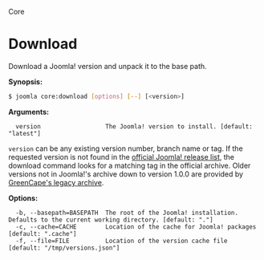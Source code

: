 Core
# Download

Download a Joomla! version and unpack it to the base path.

**Synopsis:**
```bash
$ joomla core:download [options] [--] [<version>]
```

**Arguments:**
```
  version                  The Joomla! version to install. [default: "latest"]
```
`version` can be any existing version number, branch name or tag. If the requested version is not found in the [official Joomla! release list](https://github.com/joomla/joomla-cms/releases), the download command looks for a matching tag in the official archive. Older versions not in Joomla!'s archive down to version 1.0.0 are provided by [GreenCape's legacy archive](https://github.com/GreenCape/joomla-legacy/releases).
 
**Options:**
```
  -b, --basepath=BASEPATH  The root of the Joomla! installation. Defaults to the current working directory. [default: "."]
  -c, --cache=CACHE        Location of the cache for Joomla! packages [default: ".cache"]
  -f, --file=FILE          Location of the version cache file [default: "/tmp/versions.json"]
```
